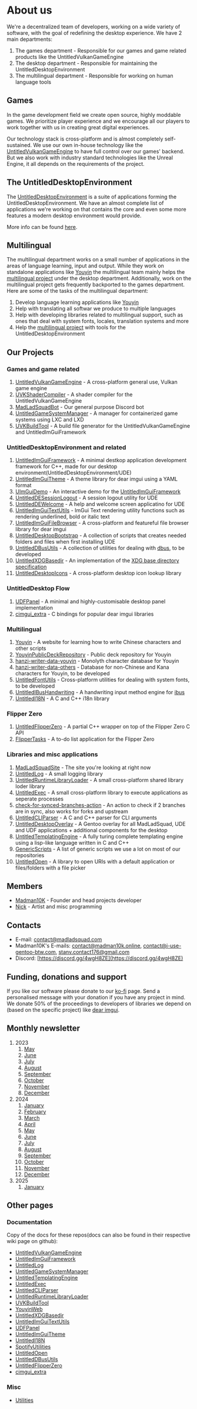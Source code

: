 # About us
We're a decentralized team of developers, working on a wide variety of software, with the goal of redefining the desktop 
experience. We have 2 main departments:

1. The games department - Responsible for our games and game related products like the UntitledVulkanGameEngine
1. The desktop department - Responsible for maintaining the UntitledDesktopEnvironment
1. The multilingual department - Responsible for working on human language tools

## Games
In the game development field we create open source, highly moddable games. We prioritize player experience and we encourage all 
our players to work together with us in creating great digital experiences.

Our technology stack is cross-platform and is almost completely self-sustained. We use our own in-house technology like the 
[UntitledVulkanGameEngine](https://github.com/MadLadSquad/UntitledVulkanGameEngine) to
have full control over our games' backend. But we also work with industry standard technologies like the Unreal Engine, it all 
depends on the requirements of the project.

## The UntitledDesktopEnvironment
The [UntitledDesktopEnvironment](https://madladsquad.com/desktop) is a suite of applications forming the 
UntitledDesktopEnvironment. We have an almost complete list of applications we're working on that contains the core and even some 
more features a modern desktop environment would provide.

More info can be found [here](https://madladsquad.com/desktop).

## Multilingual
The multilingual department works on a small number of applications in the areas of language learning, input and output. 
While they work on standalone applications like [Youyin](https://youyin.madladsquad.com/) the multilingual team mainly 
helps the [multilingual project](https://madladsquad.com/untitled-desktop/subprojects/i18n) under the desktop department.
Additionally, work on the multilingual project gets frequently backported to the games department. Here are some of the tasks of 
the multilingual department:

1. Develop language learning applications like [Youyin](https://youyin.madladsquad.com/)
1. Help with translating all softwar we produce to multiple languages
1. Help with developing libraries related to multilingual support, such as ones that deal with system fonts, locales, translation systems and more
1. Help the [multilingual project](https://madladsquad.com/untitled-desktop/subprojects/i18n) with tools for the UntitledDesktopEnvironment

## Our Projects
### Games and game related
1. [UntitledVulkanGameEngine](https://github.com/MadLadSquad/UntitledVulkanGameEngine) - A cross-platform general use, Vulkan game engine
1. [UVKShaderCompiler](https://github.com/MadLadSquad/UVKShaderCompiler) - A shader compiler for the UntitledVulkanGameEngine
1. [MadLadSquadBot](https://github.com/MadLadSquad/MadLadSquadBot) - Our general purpose Discord bot
1. [UntitledGameSystemManager](https://github.com/MadLadSquad/UntitledGameSystemManager) - A manager for containerized game systems using LXC and LXD
1. [UVKBuildTool](https://github.com/MadLadSquad/UVKBuildTool) - A build file generator for the UntitledVulkanGameEngine and UntitledImGuiFramework

### UntitledDesktopEnvironment and related
1. [UntitledImGuiFramework](https://github.com/MadLadSquad/UntitledImGuiFramework) - A minimal destkop application development framework for C++, 
made for our desktop environment(UntitledDesktopEnvironment/UDE)
1. [UntitledImGuiTheme](https://github.com/MadLadSquad/UntitledImGuiTheme) - A theme library for dear imgui using a YAML format
1. [UImGuiDemo](https://github.com/MadLadSquad/UImGuiDemo) - An interactive demo for the [UntitledImGuiFramework](https://github.com/MadLadSquad/UntitledImGuiFramework)
1. [UntitledDESessionLogout](https://github.com/MadLadSquad/UntitledDESessionLogout) - A session logout utility for UDE
1. [UntitledDEWelcome](https://github.com/MadLadSquad/UntitledDEWelcome) - A help and welcome screen applicatino for UDE
1. [UntitledImGuiTextUtils](https://github.com/MadLadSquad/UntitledImGuiTextUtils) - ImGui Text rendering utility functions such as rendering underlined, bold or italic text
1. [UntitledImGuiFileBrowser](https://github.com/MadLadSquad/UntitledImGuiFileBrowser) - A cross-platform and featureful file browser library for dear imgui
1. [UntitledDesktopBootstrap](https://github.com/MadLadSquad/UntitledDesktopBootstrap) - A collection of scripts that creates needed folders and files when first installing UDE
1. [UntitledDBusUtils](https://github.com/MadLadSquad/UntitledDBusUtils) - A collection of utilities for dealing with [dbus](https://en.wikipedia.org/wiki/D-Bus), to be developed
1. [UntitledXDGBasedir](https://github.com/MadLadSquad/UntitledXDGBasedir) - An implementation of the [XDG base directory specification](https://specifications.freedesktop.org/basedir-spec/basedir-spec-latest.html)
1. [UntitledDesktopIcons](https://github.com/MadLadSquad/UntitledDesktopIcons) - A cross-platform desktop icon lookup library

### UntitledDesktop Flow
1. [UDFPanel](https://github.com/MadLadSquad/UDFPanel) - A minimal and highly-customisable desktop panel implementation
1. [cimgui\_extra](https://github.com/MadLadSquad/cimgui_extra) - C bindings for popular dear imgui libraries

### Multilingual
1. [Youyin](https://github.com/MadLadSquad/YouyinWeb) - A website for learning how to write Chinese characters and other scripts
1. [YouyinPublicDeckRepository](https://github.com/MadLadSquad/YouyinPublicDeckRepository) - Public deck repository for Youyin
1. [hanzi-writer-data-youyin](https://github.com/MadLadSquad/hanzi-writer-data-youyin) - Monolyth character database for Youyin
1. [hanzi-writer-data-others](https://github.com/MadLadSquad/hanzi-writer-data-others) - Database for non-Chinese and Kana characters for Youyin, to be developed
1. [UntitledFontUtils](https://github.com/MadLadSquad/UntitledFontUtils) - Cross-platform utilities for dealing with system fonts, to be developed
1. [UntitledIBusHandwriting](https://github.com/MadLadSquad/UntitledIBusHandwriting) - A handwriting input method engine for [ibus](https://en.wikipedia.org/wiki/Intelligent_Input_Bus)
1. [UntitledI18N](https://github.com/MadLadSquad/UntitledI18N) - A C and C++ i18n library

### Flipper Zero
1. [UntitledFlipperZero](https://github.com/MadLadSquad/UntitledFlipperZero) - A partial C++ wrapper on top of the Flipper Zero C API
1. [FlipperTasks](https://github.com/MadLadSquad/FlipperTasks) - A to-do list application for the Flipper Zero

### Libraries and misc applications
1. [MadLadSquadSite](https://github.com/MadLadSquad/MadLadSquadSite) - The site you're looking at right now
1. [UntitledLog](https://github.com/MadLadSquad/UntitledLog) - A small logging library
1. [UntitledRuntimeLibraryLoader](https://github.com/MadLadSquad/UntitledRuntimeLibraryLoader) - A small cross-platform shared library loder library
1. [UntitledExec](https://github.com/MadLadSquad/UntitledExec) - A small cross-platform library to execute applications as seperate processes
1. [check-for-synced-branches-action](https://github.com/MadLadSquad/check-for-synced-branches-action) - An action to check if 2
branches are in sync, also works for forks and upstream
1. [UntitledCLIParser](https://github.com/MadLadSquad/UntitledCLIParser) - A C and C++ parser for CLI arguments
1. [UntitledDesktopOverlay](https://github.com/MadLadSquad/UntitledDesktopOverlay) - A Gentoo overlay for all MadLadSquad, UDE and UDF applications + additional components for the desktop
1. [UntitledTemplatingEngine](https://github.com/MadLadSquad/UntitledTemplatingEngine) - A fully turing complete templating engine using a lisp-like language written in C and C++
1. [GenericScripts](https://github.com/MadLadSquad/GenericScripts) - A list of generic scripts we use a lot on most of our repositories
1. [UntitledOpen](https://github.com/MadLadSquad/UntitledOpen) - A library to open URIs with a default application or files/folders with a file picker

## Members
- [Madman10K](https://github.com/Madman10K) - Founder and head projects developer
- [Nick](https://github.com/nick-1666) - Artist and misc programming

## Contacts
- E-mail: contact@madladsquad.com
- Madman10K's E-mails: contact@madman10k.online, contact@i-use-gentoo-btw.com, stanv.contact176@gmail.com
- Discord: [https://discord.gg/4wgH8ZE](https://discord.gg/4wgH8ZE)

## Funding, donations and support
If you like our software please donate to our [ko-fi](https://ko-fi.com/madladsquad) page. Send a personalised message with 
your donation if you have any project in mind. We donate 50% of the proceedings to developers of libraries we depend on
(based on the specific project) like [dear imgui](https://github.com/ocornut/imgui).

## Monthly newsletter
1. 2023
    1. [May](https://madladsquad.com/monthly-newsletter/2023/May)
    1. [June](https://madladsquad.com/monthly-newsletter/2023/June)
    1. [July](https://madladsquad.com/monthly-newsletter/2023/July)
    1. [August](https://madladsquad.com/monthly-newsletter/2023/August)
    1. [September](https://madladsquad.com/monthly-newsletter/2023/September)
    1. [October](https://madladsquad.com/monthly-newsletter/2023/October)
    1. [November](https://madladsquad.com/monthly-newsletter/2023/November)
    1. [December](https://madladsquad.com/monthly-newsletter/2023/December)
1. 2024
    1. [January](https://madladsquad.com/monthly-newsletter/2024/January)
    1. [February](https://madladsquad.com/monthly-newsletter/2024/February)
    1. [March](https://madladsquad.com/monthly-newsletter/2024/March)
    1. [April](https://madladsquad.com/monthly-newsletter/2024/April)
    1. [May](https://madladsquad.com/monthly-newsletter/2024/May)
    1. [June](https://madladsquad.com/monthly-newsletter/2024/June)
    1. [July](https://madladsquad.com/monthly-newsletter/2024/July)
    1. [August](https://madladsquad.com/monthly-newsletter/2024/August)
    1. [September](https://madladsquad.com/monthly-newsletter/2024/September)
    1. [October](https://madladsquad.com/monthly-newsletter/2024/October)
    1. [November](https://madladsquad.com/monthly-newsletter/2024/November)
    1. [December](https://madladsqaud.com/monthly-newsletter/2024/December)
1. 2025
    1. [January](https://madladsquad.com/monthly-newsletter/2025/January)

## Other pages
### Documentation
Copy of the docs for these repos(docs can also be found in their respective wiki page on github):

- [UntitledVulkanGameEngine](https://madladsquad.com/docs/UntitledVulkanGameEngine/Home)
- [UntitledImGuiFramework](https://madladsquad.com/docs/UntitledImGuiFramework/Home)
- [UntitledLog](https://madladsquad.com/docs/UntitledLog/Home)
- [UntitledGameSystemManager](https://madladsquad.com/docs/UntitledGameSystemManager/Home)
- [UntitledTemplatingEngine](https://madladsquad.com/docs/UntitledTemplatingEngine/Home)
- [UntitledExec](https://madladsquad.com/docs/UntitledExec/Home)
- [UntitledCLIParser](https://madladsquad.com/docs/UntitledCLIParser/Home)
- [UntitledRuntimeLibraryLoader](https://madladsquad.com/docs/UntitledRuntimeLibraryLoader/Home)
- [UVKBuildTool](https://madladsquad.com/docs/UVKBuildTool/Home)
- [YouyinWeb](https://madladsquad.com/docs/YouyinWeb/Home)
- [UntitledXDGBasedir](https://madladsquad.com/docs/UntitledXDGBasedir/Home)
- [UntitledImGuiTextUtils](https://madladsquad.com/docs/UntitledImGuiTextUtils/Home)
- [UDFPanel](https://madladsquad.com/docs/UDFPanel/Home)
- [UntitledImGuiTheme](https://madladsquad.com/docs/UntitledImGuiTheme/Home)
- [UntitledI18N](https://madladsquad.com/docs/UntitledI18N/Home)
- [SpotifyUtilities](https://madladsquad.com/docs/SpotifyUtilities/Home)
- [UntitledOpen](https://madladsquad.com/docs/UntitledOpen/Home)
- [UntitledDBusUtils](https://madladsquad.com/docs/UntitledDBusUtils/Home)
- [UntitledFlipperZero](https://madladsquad.com/docs/UntitledFlipperZero/Home)
- [cimgui\_extra](https://madladsquad.com/docs/cimgui_extra/Home)

### Misc
- [Utilities](https://madladsquad.com/utilities)

